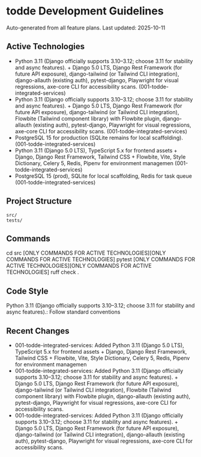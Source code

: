 # todde Development Guidelines

Auto-generated from all feature plans. Last updated: 2025-10-11

## Active Technologies
- Python 3.11 (Django officially supports 3.10–3.12; choose 3.11 for stability and async features). + Django 5.0 LTS, Django Rest Framework (for future API exposure), django-tailwind (or Tailwind CLI integration), django-allauth (existing auth), pytest-django, Playwright for visual regressions, axe-core CLI for accessibility scans. (001-todde-integrated-services)
- Python 3.11 (Django officially supports 3.10–3.12; choose 3.11 for stability and async features). + Django 5.0 LTS, Django Rest Framework (for future API exposure), django-tailwind (or Tailwind CLI integration), Flowbite (Tailwind component library) with Flowbite plugin, django-allauth (existing auth), pytest-django, Playwright for visual regressions, axe-core CLI for accessibility scans. (001-todde-integrated-services)
- PostgreSQL 15 for production (SQLite remains for local scaffolding). (001-todde-integrated-services)
- Python 3.11 (Django 5.0 LTS), TypeScript 5.x for frontend assets + Django, Django Rest Framework, Tailwind CSS + Flowbite, Vite, Style Dictionary, Celery 5, Redis, Pipenv for environment managemen (001-todde-integrated-services)
- PostgreSQL 15 (prod), SQLite for local scaffolding, Redis for task queue (001-todde-integrated-services)

## Project Structure
```
src/
tests/
```

## Commands
cd src [ONLY COMMANDS FOR ACTIVE TECHNOLOGIES][ONLY COMMANDS FOR ACTIVE TECHNOLOGIES] pytest [ONLY COMMANDS FOR ACTIVE TECHNOLOGIES][ONLY COMMANDS FOR ACTIVE TECHNOLOGIES] ruff check .

## Code Style
Python 3.11 (Django officially supports 3.10–3.12; choose 3.11 for stability and async features).: Follow standard conventions

## Recent Changes
- 001-todde-integrated-services: Added Python 3.11 (Django 5.0 LTS), TypeScript 5.x for frontend assets + Django, Django Rest Framework, Tailwind CSS + Flowbite, Vite, Style Dictionary, Celery 5, Redis, Pipenv for environment managemen
- 001-todde-integrated-services: Added Python 3.11 (Django officially supports 3.10–3.12; choose 3.11 for stability and async features). + Django 5.0 LTS, Django Rest Framework (for future API exposure), django-tailwind (or Tailwind CLI integration), Flowbite (Tailwind component library) with Flowbite plugin, django-allauth (existing auth), pytest-django, Playwright for visual regressions, axe-core CLI for accessibility scans.
- 001-todde-integrated-services: Added Python 3.11 (Django officially supports 3.10–3.12; choose 3.11 for stability and async features). + Django 5.0 LTS, Django Rest Framework (for future API exposure), django-tailwind (or Tailwind CLI integration), django-allauth (existing auth), pytest-django, Playwright for visual regressions, axe-core CLI for accessibility scans.

<!-- MANUAL ADDITIONS START -->
<!-- MANUAL ADDITIONS END -->
